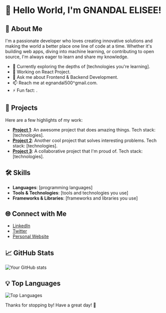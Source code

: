 # 👋 Hello World, I'm GNANDAL ELISEE!

## 🌟 About Me
I'm a passionate developer who loves creating innovative solutions and making the world a better place one line of code at a time. Whether it's building web apps, diving into machine learning, or contributing to open source, I'm always eager to learn and share my knowledge.

- 🌱 Currently exploring the depths of [technologies you're learning].
- 🔭 Working on React Project.
- 💬 Ask me about Frontend & Backend Development.
- 📫 Reach me at egnandal500^gmail.com.
- ⚡ Fun fact: .

## 🚀 Projects
Here are a few highlights of my work:

- **[Project 1](link)**: An awesome project that does amazing things. Tech stack: [technologies].
- **[Project 2](link)**: Another cool project that solves interesting problems. Tech stack: [technologies].
- **[Project 3](link)**: A collaborative project that I'm proud of. Tech stack: [technologies].

## 🛠 Skills
- **Languages**: [programming languages]
- **Tools & Technologies**: [tools and technologies you use]
- **Frameworks & Libraries**: [frameworks and libraries you use]

## 🌐 Connect with Me
- [LinkedIn](link)
- [Twitter](link)
- [Personal Website](link)

## 📈 GitHub Stats
![Your GitHub stats](https://github-readme-stats.vercel.app/api?username=Gnandal&show_icons=true&theme=radical)

## 💡 Top Languages
![Top Languages](https://github-readme-stats.vercel.app/api/top-langs/?username=Gnandal&layout=compact&theme=radical)

Thanks for stopping by! Have a great day! 🚀
